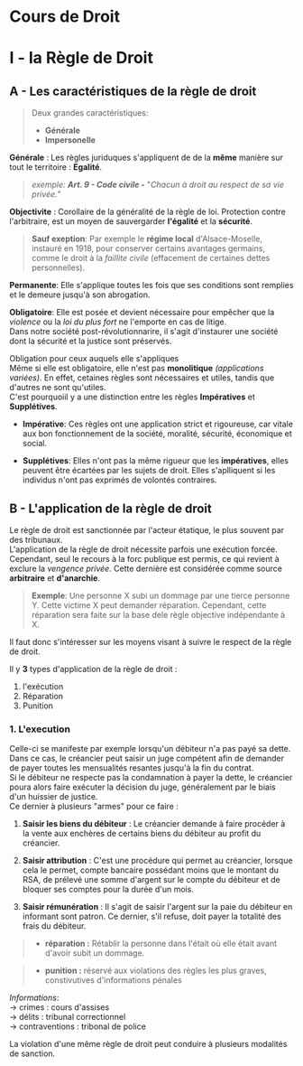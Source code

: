 # Cours de Droit

# I - la Règle de Droit

## A - Les caractéristiques de la règle de droit

> Deux grandes caractéristiques:
>
>	* __Générale__
>	* __Impersonelle__



__Générale__ :
Les règles juriduques s'appliquent de de la __même__ manière sur tout le territoire : __Egalité__.  

> *exemple:* __*Art. 9 - Code civile -*__ "*Chacun à droit au respect de sa vie privée.*"

__Objectivite__ : 
Corollaire de la généralité de la règle de loi.
Protection contre l'arbitraire, est un moyen de sauvergarder __l'égalité__ et la __sécurité__.

> __Sauf exeption__:
> Par exemple le __régime local__ d'Alsace-Moselle, instauré en 1918,
> pour conserver certains avantages germains, comme le droit à la *faillite civile* (effacement de certaines dettes personnelles).

__Permanente__:
Elle s'applique toutes les fois que ses conditions sont remplies et le demeure jusqu'à son abrogation.

__Obligatoire__:
Elle est posée et devient nécessaire pour empêcher que la *violence* ou la *loi du plus fort* ne l'emporte en cas de litige.  
Dans notre société post-révolutionnarire, il s'agit d'instaurer une société dont la sécurité et la justice sont préservés.

Obligation pour ceux auquels elle s'appliques  
Même si elle est obligatoire, elle n'est pas __monolitique__ *(applications variées)*. En effet, cetaines règles sont nécessaires et utiles, tandis que d'autres ne sont qu'utiles.  
C'est pourquoiil y a une distinction entre les règles __Impératives__ et __Supplétives__.

* __Impérative__: Ces règles ont une application strict et rigoureuse, car vitale aux bon fonctionnement de la société, moralité, sécurité, économique et social.

* __Supplétives__: Elles n'ont pas la même rigueur que les __impératives__, elles peuvent être écartées par les sujets de droit. Elles s'aplliquent si les individus n'ont pas exprimés de volontés contraires.





## B - L'application de la règle de droit

Le règle de droit est sanctionnée par l'acteur étatique, le plus souvent par des tribunaux.  
L'application de la règle de droit nécessite parfois une exécution forcée. Cependant, seul le recours à la forc publique est permis, ce qui revient à exclure la *vengence privée*. Cette dernière est considérée comme source __arbitraire__ et __d'anarchie__.

> __Exemple__: Une personne X subi un dommage par une tierce personne Y.
> Cette victime X peut demander réparation.
> Cependant, cette réparation sera faite sur la base dele règle objective indépendante à X.

Il faut donc s'intéresser sur les moyens visant à suivre le respect de la règle de droit.  

Il y __3__ types d'application de la règle de droit :

1. l'exécution
2. Réparation
3. Punition

### 1. L'execution

Celle-ci se manifeste par exemple lorsqu'un débiteur n'a pas payé sa dette.
Dans ce cas, le créancier peut saisir un juge compétent afin de demander de payer toutes les mensualités resantes jusqu'à la fin du contrat.  
Si le débiteur ne respecte pas la condamnation à payer la dette, le créancier poura alors faire exécuter la décision du juge, généralement par le biais d'un huissier de justice.  
Ce dernier à plusieurs "armes" pour ce faire :

1. __Saisir les biens du débiteur__ :
Le créancier demande à faire procéder à la vente aux enchères de certains biens du débiteur au profit du créancier.

2. __Saisir attribution__ : 
C'est une procédure qui permet au créancier, lorsque cela le permet, compte bancaire possédant moins que le montant du RSA, de prélevé une somme d'argent sur le compte du débiteur et de bloquer ses comptes pour la durée d'un mois. 

3. __Saisir rémunération__ :
Il s'agit de saisir l'argent sur la paie du débiteur en informant sont patron. Ce dernier, s'il refuse, doit payer la totalité des frais du débiteur.  

> * __réparation :__
Rétablir la personne dans l'était où elle était avant d'avoir subit un dommage.

> * __punition :__
réservé aux violations des règles les plus graves, constivutives d'informations pénales

*Informations*:  
$\rightarrow$ crimes : cours d'assises  
$\rightarrow$ délits : tribunal correctionnel  
$\rightarrow$ contraventions : tribonal de police  

La violation d'une même règle de droit peut conduire à plusieurs modalités de sanction.






